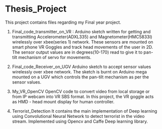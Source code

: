 # Thesis_Project

This project contains files regarding my Final year project.

1. Final_code_transmitter_on_VR :
Arduino sketch written for getting and transmitting Accelerometer(ADXL335) and Magnetometer(HMC5833I) wirelessly
over xbee(series 1) network.
These sensors are mounted on smart phone VR Goggles and track head movements of the user in 2D.
The sensor output values are in degrees(10-170) read to give it to pan-tilt mechanism of servo for movements.

2. Final_code_Receiver_on_UGV
Arduino sketch to accept sensor values wirelessly over xbee network. 
The sketch is burnt on Arduino mega mounted on a UGV which controls the pan-tilt mechanism as per the sensor values.

3. My_VR_OpenCV
OpenCV code to convert video from local storage or from IP webcam into VR SBS format. In this project, the VR goggle acts as HMD - head mount display for human controller.

4. Terrorist_Detection
It contains the main implementation of Deep learning using Convolutional Neural Network to detect terrorist in the video stream. Implemented using Opencv and Caffe Deep learning library.
